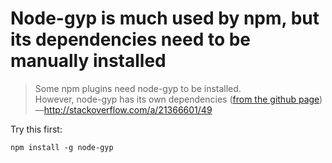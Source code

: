 ﻿# Node-gyp is much used by npm, but its dependencies need to be manually installed

> Some npm plugins need node-gyp to be installed.<br />
> However, node-gyp has its own dependencies ([from the github page](https://github.com/TooTallNate/node-gyp))
> <br />&mdash;http://stackoverflow.com/a/21366601/49

Try this first:

	npm install -g node-gyp
